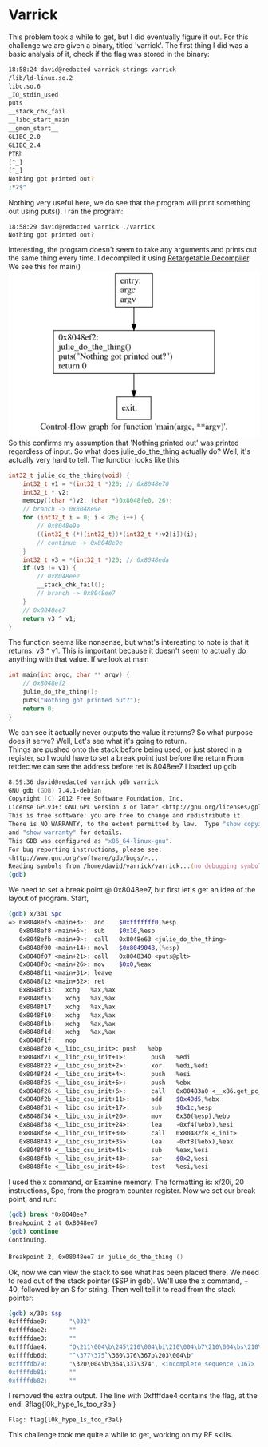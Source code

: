 Varrick
===========
This problem took a while to get, but I did eventually figure it out. For this challenge we are given a binary, titled 'varrick'.
The first thing I did was a basic analysis of it, check if the flag was stored in the binary:
``` zsh
18:58:24 david@redacted varrick strings varrick
/lib/ld-linux.so.2
libc.so.6
_IO_stdin_used
puts
__stack_chk_fail
__libc_start_main
__gmon_start__
GLIBC_2.0
GLIBC_2.4
PTRh
[^_]
[^_]
Nothing got printed out?
;*2$"
```
Nothing very useful here, we do see that the program will print something out using puts(). I ran the program:
```
18:58:29 david@redacted varrick ./varrick
Nothing got printed out?
```
Interesting, the program doesn't seem to take any arguments and prints out the same thing every time. I decompiled it 
using [Retargetable Decompiler](https://retdec.com/). 
We see this for main()
<img src="img/main.svg" alt="">
So this confirms my assumption that 'Nothing printed out' was printed regardless of input.
So what does julie_do_the_thing actually do? Well, it's actually very hard to tell. 
The function looks like this
``` C
int32_t julie_do_the_thing(void) {
    int32_t v1 = *(int32_t *)20; // 0x8048e70
    int32_t * v2;
    memcpy((char *)v2, (char *)0x8048fe0, 26);
    // branch -> 0x8048e9e
    for (int32_t i = 0; i < 26; i++) {
        // 0x8048e9e
        ((int32_t (*)(int32_t))*(int32_t *)v2[i])(i);
        // continue -> 0x8048e9e
    }
    int32_t v3 = *(int32_t *)20; // 0x8048eda
    if (v3 != v1) {
        // 0x8048ee2
        __stack_chk_fail();
        // branch -> 0x8048ee7
    }
    // 0x8048ee7
    return v3 ^ v1;
}
```
The function seems like nonsense, but what's interesting to note is that it returns: v3 ^ v1.
This is important because it doesn't seem to actually do anything with that value.
If we look at main
``` C
int main(int argc, char ** argv) {
    // 0x8048ef2
    julie_do_the_thing();
    puts("Nothing got printed out?");
    return 0;
}
```
We can see it actually never outputs the value it returns?
So what purpose does it serve? Well, Let's see what it's going to return.  
Things are pushed onto the stack before being used, or just stored in a register, so I would have to set a break point just before the return 
From retdec we can see the address before ret is 8048ee7
I loaded up gdb
``` zsh
8:59:36 david@redacted varrick gdb varrick
GNU gdb (GDB) 7.4.1-debian
Copyright (C) 2012 Free Software Foundation, Inc.
License GPLv3+: GNU GPL version 3 or later <http://gnu.org/licenses/gpl.html>
This is free software: you are free to change and redistribute it.
There is NO WARRANTY, to the extent permitted by law.  Type "show copying"
and "show warranty" for details.
This GDB was configured as "x86_64-linux-gnu".
For bug reporting instructions, please see:
<http://www.gnu.org/software/gdb/bugs/>...
Reading symbols from /home/david/varrick/varrick...(no debugging symbols found)...done.
(gdb)

```
We need to set a break point @ 0x8048ee7, but first let's get an idea of the layout of program. Start,
``` zsh
(gdb) x/30i $pc
=> 0x8048ef5 <main+3>:  and    $0xfffffff0,%esp
   0x8048ef8 <main+6>:  sub    $0x10,%esp
   0x8048efb <main+9>:  call   0x8048e63 <julie_do_the_thing>
   0x8048f00 <main+14>: movl   $0x8049048,(%esp)
   0x8048f07 <main+21>: call   0x8048340 <puts@plt>
   0x8048f0c <main+26>: mov    $0x0,%eax
   0x8048f11 <main+31>: leave
   0x8048f12 <main+32>: ret
   0x8048f13:   xchg   %ax,%ax
   0x8048f15:   xchg   %ax,%ax
   0x8048f17:   xchg   %ax,%ax
   0x8048f19:   xchg   %ax,%ax
   0x8048f1b:   xchg   %ax,%ax
   0x8048f1d:   xchg   %ax,%ax
   0x8048f1f:   nop
   0x8048f20 <__libc_csu_init>: push   %ebp
   0x8048f21 <__libc_csu_init+1>:       push   %edi
   0x8048f22 <__libc_csu_init+2>:       xor    %edi,%edi
   0x8048f24 <__libc_csu_init+4>:       push   %esi
   0x8048f25 <__libc_csu_init+5>:       push   %ebx
   0x8048f26 <__libc_csu_init+6>:       call   0x80483a0 <__x86.get_pc_thunk.bx>
   0x8048f2b <__libc_csu_init+11>:      add    $0x40d5,%ebx
   0x8048f31 <__libc_csu_init+17>:      sub    $0x1c,%esp
   0x8048f34 <__libc_csu_init+20>:      mov    0x30(%esp),%ebp
   0x8048f38 <__libc_csu_init+24>:      lea    -0xf4(%ebx),%esi
   0x8048f3e <__libc_csu_init+30>:      call   0x80482f8 <_init>
   0x8048f43 <__libc_csu_init+35>:      lea    -0xf8(%ebx),%eax
   0x8048f49 <__libc_csu_init+41>:      sub    %eax,%esi
   0x8048f4b <__libc_csu_init+43>:      sar    $0x2,%esi
   0x8048f4e <__libc_csu_init+46>:      test   %esi,%esi
```
I used the x command, or Examine memory. The formatting is: x/20i, 20 instructions, $pc, from the program counter register.
Now we set our break point, and run:
```zsh
(gdb) break *0x8048ee7
Breakpoint 2 at 0x8048ee7
(gdb) continue
Continuing.

Breakpoint 2, 0x08048ee7 in julie_do_the_thing ()
```
Ok, now we can view the stack to see what has been placed there. We need to read out of the stack pointer ($SP in gdb).
We'll use the x command, + 40, followed by an S for string. Then well tell it to read from the stack pointer:
```zsh
(gdb) x/30s $sp
0xffffdae0:      "\032"
0xffffdae2:      ""
0xffffdae3:      ""
0xffffdae4:      "O\211\004\b\245\210\004\bi\210\004\b7\210\004\bs\210\004\b;\211\004\bi\210\004\bM\206\004\b\233\210\004\b#\210\004\b}\210\004\b\253\214\004\b͈\004\b_\210\004\b#\210\004\bW\206\004\b\353\210\004\b#\210\004\b\365\210\004\b!\205\004\b!\205\004\b#\210\004\b\341\210\004\bk\206\004\b7\210\004\bi\210\004\bO\211\004\bv\333flag{l0k_hype_1s_too_r3al}"
0xffffdb6d:      "^\377\375`\360\376\367p\203\004\b"
0xffffdb79:      "\320\004\b\364\337\374", <incomplete sequence \367>
0xffffdb81:      ""
0xffffdb82:      ""
```
I removed the extra output. The line with 0xffffdae4 contains the flag, at the end: 3flag{l0k_hype_1s_too_r3al}
```
Flag: flag{l0k_hype_1s_too_r3al}
```
This challenge took me quite a while to get, working on my RE skills.

